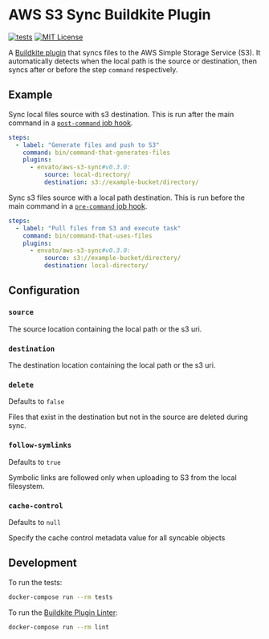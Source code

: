 # AWS S3 Sync Buildkite Plugin

[![tests](https://github.com/envato/aws-s3-sync-buildkite-plugin/actions/workflows/tests.yml/badge.svg?branch=main)](https://github.com/envato/aws-s3-sync-buildkite-plugin/actions/workflows/tests.yml)
[![MIT License](https://img.shields.io/badge/License-MIT-brightgreen.svg)](LICENSE)

A [Buildkite plugin] that syncs files to the AWS Simple Storage Service (S3). It automatically detects when the local path is the source or destination, then syncs after or before the step `command` respectively.

## Example

Sync local files source with s3 destination. This is run after the main command in a [`post-command` job hook](https://buildkite.com/docs/agent/v3/hooks#job-lifecycle-hooks).

```yml
steps:
  - label: "Generate files and push to S3"
    command: bin/command-that-generates-files
    plugins:
      - envato/aws-s3-sync#v0.3.0:
          source: local-directory/
          destination: s3://example-bucket/directory/
```

Sync s3 files source with a local path destination. This is run before the main command in a [`pre-command` job hook](https://buildkite.com/docs/agent/v3/hooks#job-lifecycle-hooks).

```yml
steps:
  - label: "Pull files from S3 and execute task"
    command: bin/command-that-uses-files
    plugins:
      - envato/aws-s3-sync#v0.3.0:
          source: s3://example-bucket/directory/
          destination: local-directory/
```

## Configuration

### `source`

The source location containing the local path or the s3 uri.

### `destination`

The destination location containing the local path or the s3 uri.

### `delete`

Defaults to `false`

Files that exist in the destination but not in the source are deleted during sync.

### `follow-symlinks`

Defaults to `true`

Symbolic links are followed only when uploading to S3 from the local filesystem. 

### `cache-control`

Defaults to `null`

Specify the cache control metadata value for all syncable objects 

## Development

To run the tests:

```sh
docker-compose run --rm tests
```

To run the [Buildkite Plugin Linter]:

```sh
docker-compose run --rm lint
```

[Buildkite plugin]: https://buildkite.com/docs/agent/v3/plugins
[Buildkite Plugin Linter]: https://github.com/buildkite-plugins/buildkite-plugin-linter
